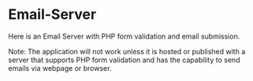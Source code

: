 # Email-Server
Here is an Email Server with PHP form validation and email submission.

Note: The application will not work unless it is hosted or published with a server that supports PHP form validation and has the capability to send emails via webpage or browser.
